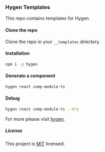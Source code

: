 ### Hygen Templates

This repo contains templates for Hygen.

#### Clone the repo

Clone the repo in your `__templates` directory.

#### Installation

```sh
npm i -g hygen
```

#### Generate a component

```sh
hygen react comp-module-ts
```

#### Debug

```sh
hygen react comp-module-ts --dry
```

For more please visit [hygen](https://www.hygen.io/ "hygen").

##### License

This project is [MIT](/LICENSE) licensed.
